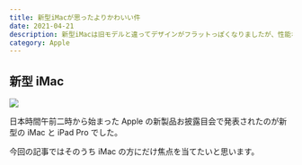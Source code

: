 ```yaml
---
title: 新型iMacが思ったよりかわいい件
date: 2021-04-21
description: 新型iMacは旧モデルと違ってデザインがフラットっぽくなりましたが、性能などはどうなのでしょうか
category: Apple
---
```


## 新型 iMac

![](https://www.apple.com/v/imac-24/a/images/overview/color_front_blue__x3psx2ttezmi_large_2x.jpg)

日本時間午前二時から始まった Apple の新製品お披露目会で発表されたのが新型の iMac と iPad Pro でした。

今回の記事ではそのうち iMac の方にだけ焦点を当てたいと思います。
